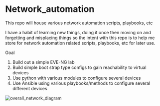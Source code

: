 # Network_automation
This repo will house various network automation scripts, playbooks, etc

I have a habit of learning new things, doing it once then moving on and forgetting and misplacing things so the intent with this repo is to help me store for network automation related scripts, playbooks, etc for later use. 

Goal

1. Build out a simple EVE-NG lab
2. Build simple boot strap type configs to gain reachability to virtual devices 
3. Use python with various modules to configure several devices
4. Use Ansible using various playbooks/methods to configure several different devices

![overall_network_diagram](https://user-images.githubusercontent.com/110405079/182412840-ec67553d-2c30-4008-85e5-c1b855d076da.PNG)
